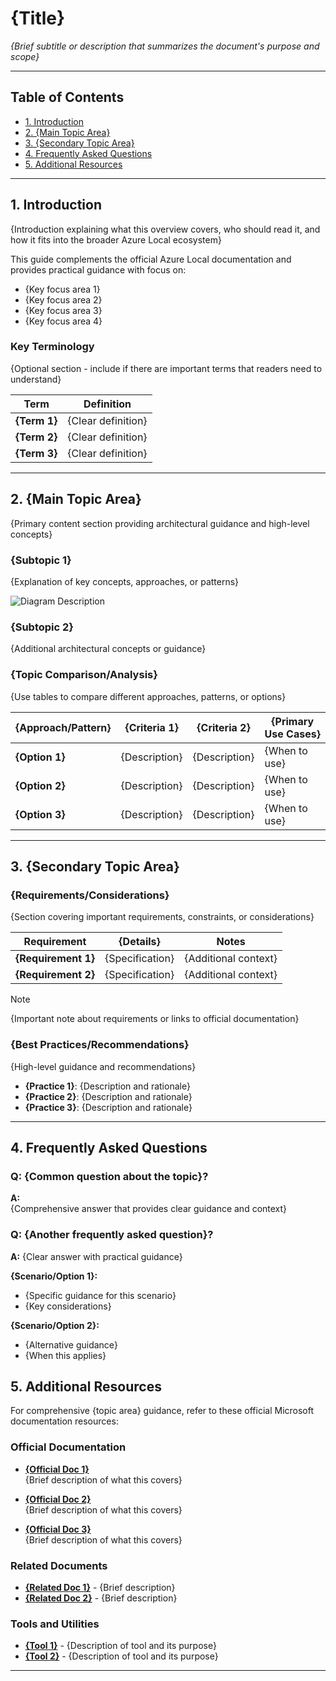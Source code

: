 <!--
Overview Template
- Overview documents give architectural guidance and conceptual understanding
- Replace all {placeholders} with relevant content
- This template provides a suggested structure - adapt it to make sense for your specific content
    - The goal is clarity and usability for the reader

Styling
- Images should be placed in the `./images` folder and referenced
- Any code block or JSON should be wrapped in triple backticks (```) with language identifier
- References to Azure Local public documentation should always direct to the latest version
- Use tables for comparisons and specifications
- Use diagrams and visuals to illustrate concepts

You can use this regex to find placeholders that need to be replaced (search by Regex in your editor): \{([^}]+)\}
-->

# {Title}

_{Brief subtitle or description that summarizes the document's purpose and scope}_

---

## Table of Contents

- [1. Introduction](#1-introduction)
- [2. {Main Topic Area}](#2-main-topic-area)
- [3. {Secondary Topic Area}](#3-secondary-topic-area)
- [4. Frequently Asked Questions](#4-frequently-asked-questions)
- [5. Additional Resources](#5-additional-resources)

---

## 1. Introduction

{Introduction explaining what this overview covers, who should read it, and how it fits into the broader Azure Local ecosystem}

This guide complements the official Azure Local documentation and provides practical guidance with focus on:

- {Key focus area 1}
- {Key focus area 2}
- {Key focus area 3}
- {Key focus area 4}

### Key Terminology

{Optional section - include if there are important terms that readers need to understand}

| Term         | Definition         |
| ------------ | ------------------ |
| **{Term 1}** | {Clear definition} |
| **{Term 2}** | {Clear definition} |
| **{Term 3}** | {Clear definition} |

---

## 2. {Main Topic Area}

{Primary content section providing architectural guidance and high-level concepts}

### {Subtopic 1}

{Explanation of key concepts, approaches, or patterns}

![Diagram Description](images/{diagram-filename}.png)

### {Subtopic 2}

{Additional architectural concepts or guidance}

### {Topic Comparison/Analysis}

{Use tables to compare different approaches, patterns, or options}

| {Approach/Pattern} | {Criteria 1}  | {Criteria 2}  | {Primary Use Cases} |
| ------------------ | ------------- | ------------- | ------------------- |
| **{Option 1}**     | {Description} | {Description} | {When to use}       |
| **{Option 2}**     | {Description} | {Description} | {When to use}       |
| **{Option 3}**     | {Description} | {Description} | {When to use}       |

---

## 3. {Secondary Topic Area}

### {Requirements/Considerations}

{Section covering important requirements, constraints, or considerations}

| Requirement         | {Details}       | Notes                |
| ------------------- | --------------- | -------------------- |
| **{Requirement 1}** | {Specification} | {Additional context} |
| **{Requirement 2}** | {Specification} | {Additional context} |

> [!NOTE]
> {Important note about requirements or links to official documentation}

### {Best Practices/Recommendations}

{High-level guidance and recommendations}

- **{Practice 1}**: {Description and rationale}
- **{Practice 2}**: {Description and rationale}
- **{Practice 3}**: {Description and rationale}

---

## 4. Frequently Asked Questions

### Q: {Common question about the topic}?

**A:**  
{Comprehensive answer that provides clear guidance and context}

### Q: {Another frequently asked question}?

**A:**
{Clear answer with practical guidance}

**{Scenario/Option 1}:**

- {Specific guidance for this scenario}
- {Key considerations}

**{Scenario/Option 2}:**

- {Alternative guidance}
- {When this applies}

## 5. Additional Resources

For comprehensive {topic area} guidance, refer to these official Microsoft documentation resources:

### Official Documentation

- **[{Official Doc 1}](link)**  
  {Brief description of what this covers}

- **[{Official Doc 2}](link)**  
  {Brief description of what this covers}

- **[{Official Doc 3}](link)**  
  {Brief description of what this covers}

### Related Documents

- **[{Related Doc 1}](link)** - {Brief description}
- **[{Related Doc 2}](link)** - {Brief description}

### Tools and Utilities

- **[{Tool 1}](link)** - {Description of tool and its purpose}
- **[{Tool 2}](link)** - {Description of tool and its purpose}

---
